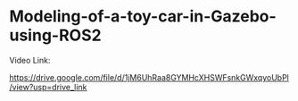 # Modeling-of-a-toy-car-in-Gazebo-using-ROS2

Video Link:

https://drive.google.com/file/d/1jM6UhRaa8GYMHcXHSWFsnkGWxqyoUbPl/view?usp=drive_link

